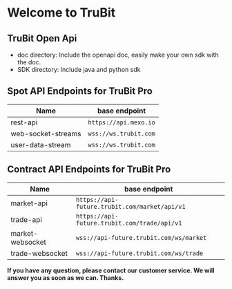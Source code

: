 # Welcome to TruBit

## TruBit Open Api

* doc directory: Include the openapi doc, easily make your own sdk with the doc.
* SDK directory: Include java and python sdk

## Spot API Endpoints for TruBit Pro

| Name               | base endpoint                                          |
| ------------------ | ------------------------------------------------------ |
| rest-api           | `https://api.mexo.io`                                  |
| web-socket-streams | `wss://ws.trubit.com`                                  |
| user-data-stream   | `wss://ws.trubit.com`                                  |

## Contract API Endpoints for TruBit Pro

| Name             | base endpoint                                 |
| ---------------- | --------------------------------------------- |
| market-api       | `https://api-future.trubit.com/market/api/v1` |
| trade-api        | `https://api-future.trubit.com/trade/api/v1`  |
| market-websocket | `wss://api-future.trubit.com/ws/market`       |
| trade-websocket  | `wss://api-future.trubit.com/ws/trade`        |

**If you have any question, please contact our customer service. We will answer you as soon as we can. Thanks.**
